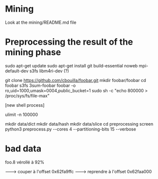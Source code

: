 Mining
======

Look at the mining/README.md file



Preprocessing the result of the mining phase
============================================

sudo apt-get update
sudo apt-get install git build-essential noweb mpi-default-dev s3fs libm4ri-dev (?)

git clone https://github.com/cbouilla/foobar.git
mkdir foobar/foobar
cd foobar
s3fs 3sum-foobar foobar -o ro,uid=1000,umask=0004,public_bucket=1
sudo sh -c "echo 800000 > /proc/sys/fs/file-max"

[new shell process]

ulimit -n 100000

mkdir data/dict
mkdir data/hash
mkdir data/slice
cd preprocessing
screen python3 preprocess.py --cores 4 --partitioning-bits 15 --verbose


bad data
========

foo.8 vérollé à 92%

---> couper à l'offset 0x62fa9ffc
---> reprendre à l'offset 0x62faa000

